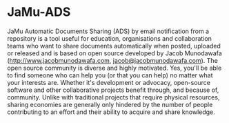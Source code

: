 # JaMu-ADS
JaMu Automatic Documents Sharing (ADS) by email notification from a repository is a tool useful for education, organisations and collaboration teams who want to share documents automatically when posted, uploaded or released and is based on open source developed by Jacob Munodawafa (http://www.jacobmunodawafa.com, jacob@jacobmunodawafa.com).  The open source community is diverse and highly motivated.  Yes, you'll be able to find someone who can help you (or that you can help) no matter what your interests are.  Whether it's development or advocacy, open-source software and other collaborative projects benefit through, and because of, community. Unlike with traditional projects that require physical resources, sharing economies are generally only hindered by the number of people contributing to an effort and their ability to acquire and share knowledge.
